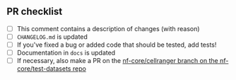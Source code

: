 <!--
# nf-core/cellranger pull request

Many thanks for contributing to nf-core/cellranger!

Please fill in the appropriate checklist below (delete whatever is not relevant).
These are the most common things requested on pull requests (PRs).

Remember that PRs should be made against the dev branch, unless you're preparing a pipeline release.

Learn more about contributing: [CONTRIBUTING.md](https://github.com/nf-core/cellranger/tree/master/.github/CONTRIBUTING.md)
-->

## PR checklist

- [ ] This comment contains a description of changes (with reason)
- [ ] `CHANGELOG.md` is updated
- [ ] If you've fixed a bug or added code that should be tested, add tests!
- [ ] Documentation in `docs` is updated
- [ ] If necessary, also make a PR on the [nf-core/cellranger branch on the nf-core/test-datasets repo](https://github.com/nf-core/test-datasets/pull/new/nf-core/cellranger)
